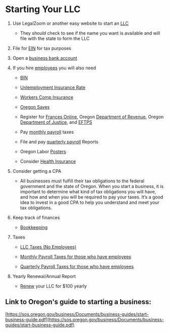 # Starting Your LLC

1. Use LegalZoom or another easy website to start an [LLC](llc.md)

    * They *should* check to see if the name you want is available and will file with the state to form the LLC

2. File for [EIN](ein.md) for tax purposes

3. Open a [business bank account](bank_account.md)

4. If you hire [employees](having_employees.md) you will also need

    * [BIN](bin.md)

    * [Unlemployment Insurance Rate](unemployment_insurance_rate.md)

    * [Workers Comp Insurance](workers_comp_insurance.md)

    * [Oregon Saves](oregon_saves.md)

    * Register for [Frances Online](frances_online.md), Oregon [Department of Revenue](department_of_revenue.md), Oregon [Department of Justice](department_of_justice.md), and [EFTPS](eftps.md)

    * Pay [monthly payroll](monthly_payroll_taxes.md) taxes

    * File and pay [quarterly payroll](quarterly_payroll_taxes_and_reports.md) Reports

    * Oregon Labor [Posters](required_worksite_posters.md)

    * Consider [Health Insurance](health_insurance.md)

5. Consider getting a CPA

    * All businesses must fulfill their tax obligations to the federal government and the state of Oregon. When you start a business, it is important to determine what kind of tax obligations you will have, and how and when you will be required to pay your taxes. It’s a good idea to invest in a good CPA to help you understand and meet your tax obligations.

6. Keep track of finances

    * [Bookkeeping](bookkeeping.md)

7. Taxes

    * [LLC Taxes (No Employees)](llc_taxes_no_employees.md)

    * [Monthly Payroll Taxes for those who have employees](monthly_payroll_taxes.md)

    * [Quarterly Payroll Taxes for those who have employees](quarterly_payroll_taxes_and_reports.md)

8. Yearly Renewal/Annual Re​port

    * [Renew](yearly_renewal.md) your LLC for $100 yearly


## Link to Oregon's guide to starting a business:

[https://sos.oregon.gov/business/Documents/business-guides/start-business-guide.pdf](https://sos.oregon.gov/business/Documents/business-guides/start-business-guide.pdf)